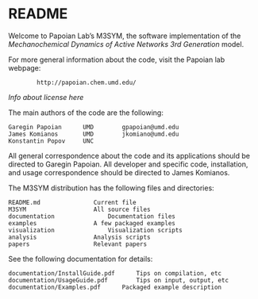 # README #

Welcome to Papoian Lab’s M3SYM, the software implementation of the 
*Mechanochemical Dynamics of Active Networks 3rd Generation* model. 

For more general information about the code, visit the Papoian lab webpage:

		    http://papoian.chem.umd.edu/ 

*Info about license here*

The main authors of the code are the following:

	Garegin Papoian      UMD		gpapoian@umd.edu	
	James Komianos       UMD		jkomiano@umd.edu
	Konstantin Popov     UNC	 	

All general correspondence about the code and its applications should 
be directed to Garegin Papoian. All developer and  specific code, 
installation, and usage correspondence should be directed to James Komianos.

The M3SYM distribution has the following files and directories:

	README.md				Current file
	M3SYM					All source files
	documentation				Documentation files
	examples				A few packaged examples
	visualization				Visualization scripts
	analysis				Analysis scripts
	papers					Relevant papers 

See the following documentation for details:

	documentation/InstallGuide.pdf		Tips on compilation, etc
	documentation/UsageGuide.pdf		Tips on input, output, etc
	documentation/Examples.pdf		Packaged example description

